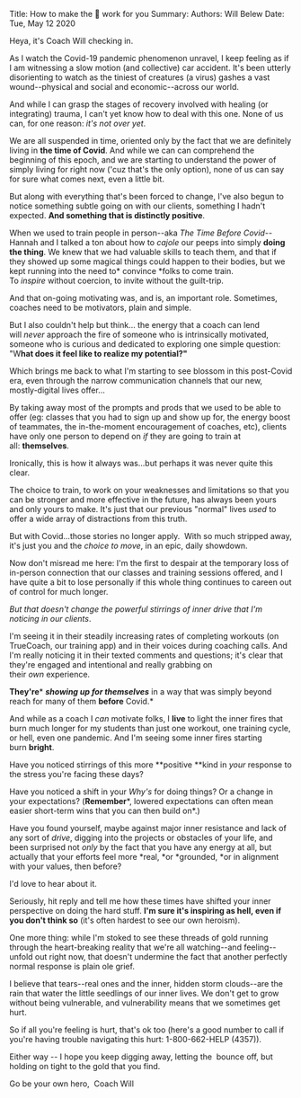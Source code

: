 Title:   How to make the 💩 work for you
Summary: 
Authors: Will Belew
Date:    Tue, May 12 2020
        

Heya, it's Coach Will checking in. 

As I watch the Covid-19 pandemic phenomenon unravel, I keep feeling as if I am witnessing a slow motion (and collective) car accident. It's been utterly disorienting to watch as the tiniest of creatures (a virus) gashes a vast wound--physical and social and economic--across our world.

And while I can grasp the stages of recovery involved with healing (or integrating) trauma, I can't yet know how to deal with this one. None of us can, for one reason: *it's not over yet*. 

We are all suspended in time, oriented only by the fact that we are definitely living in **the time of Covid**. And while we can can comprehend the beginning of this epoch, and we are starting to understand the power of simply living for right now ('cuz that's the only option), none of us can say for sure what comes next, even a little bit.

But along with everything that's been forced to change, I've also begun to notice something subtle going on with our clients, something I hadn't expected. **And something that is distinctly positive**. 

When we used to train people in person--aka *The Time Before Covid*--Hannah and I talked a ton about how to *cajole* our peeps into simply **doing the thing**. We knew that we had valuable skills to teach them, and that if they showed up some magical things could happen to their bodies, but we kept running into the need to* convince *folks to come train. To *inspire* without coercion, to invite without the guilt-trip.

And that on-going motivating was, and is, an important role. Sometimes, coaches need to be motivators, plain and simple. 

But I also couldn't help but think… the energy that a coach can lend will *never* approach the fire of someone who is intrinsically motivated, someone who is curious and dedicated to exploring one simple question: "W**hat does it feel like to realize my potential?"**

Which brings me back to what I'm starting to see blossom in this post-Covid era, even through the narrow communication channels that our new, mostly-digital lives offer...

By taking away most of the prompts and prods that we used to be able to offer (eg: classes that you had to sign up and show up for, the energy boost of teammates, the in-the-moment encouragement of coaches, etc), clients have only one person to depend on *if* they are going to train at all: **themselves**. 

Ironically, this is how it always was...but perhaps it was never quite this clear.

The choice to train, to work on your weaknesses and limitations so that you can be stronger and more effective in the future, has always been yours and only yours to make. It's just that our previous "normal" lives *used* to offer a wide array of distractions from this truth.

But with Covid...those stories no longer apply.  With so much stripped away, it's just you and the *choice to move*, in an epic, daily showdown. 

Now don't misread me here: I'm the first to despair at the temporary loss of in-person connection that our classes and training sessions offered, and I have quite a bit to lose personally if this whole thing continues to careen out of control for much longer. 

*But that doesn't change the powerful stirrings of inner drive that I'm noticing in our clients*.

I'm seeing it in their steadily increasing rates of completing workouts (on TrueCoach, our training app) and in their voices during coaching calls. And I'm really noticing it in their texted comments and questions; it's clear that they're engaged and intentional and really grabbing on their *own* experience.

**They're*** ***showing up for themselves*** in a way that was simply beyond reach for many of them **before** Covid.*

And while as a coach I *can* motivate folks, I **live** to light the inner fires that burn much longer for my students than just one workout, one training cycle, or hell, even one pandemic. And I'm seeing some inner fires starting burn **bright**.

Have you noticed stirrings of this more **positive **kind in *your* response to the stress you're facing these days?

Have you noticed a shift in your *Why's* for doing things? Or a change in your expectations? (**Remember***, lowered expectations can often mean easier short-term wins that you can then build on*.)

Have you found yourself, maybe against major inner resistance and lack of any sort of *drive*, digging into the projects or obstacles of your life, and been surprised not *only* by the fact that you have any energy at all, but actually that your efforts feel more *real, *or *grounded, *or in alignment with your values, then before?

I'd love to hear about it.

Seriously, hit reply and tell me how these times have shifted your inner perspective on doing the hard stuff. **I'm sure it's inspiring as hell, even if you don't think so** (it's often hardest to see our own heroism). 

One more thing: while I'm stoked to see these threads of gold running through the heart-breaking reality that we're all watching--and feeling--unfold out right now, that doesn't undermine the fact that another perfectly normal response is plain ole grief. 

I believe that tears--real ones and the inner, hidden storm clouds--are the rain that water the little seedlings of our inner lives. We don't get to grow without being vulnerable, and vulnerability means that we sometimes get hurt. 

So if all you're feeling is hurt, that's ok too (here's a good number to call if you're having trouble navigating this hurt: 1-800-662-HELP (4357)).

Either way -- I hope you keep digging away, letting the  bounce off, but holding on tight to the gold that you find.

Go be your own hero, 
Coach Will

